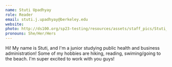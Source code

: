 ```yaml
---
name: Stuti Upadhyay
role: Reader
email: stuti.j.upadhyay@berkeley.edu
website: 
photo: http://ds100.org/sp23-testing/resources/assets/staff_pics/Stuti_Upadhyay.png
pronouns: She/Her/Hers
---
```

Hi! My name is Stuti, and I'm a junior studying public health and business administration! Some of my hobbies are hiking, reading, swiming/going to the beach. I'm super excited to work with you guys!
